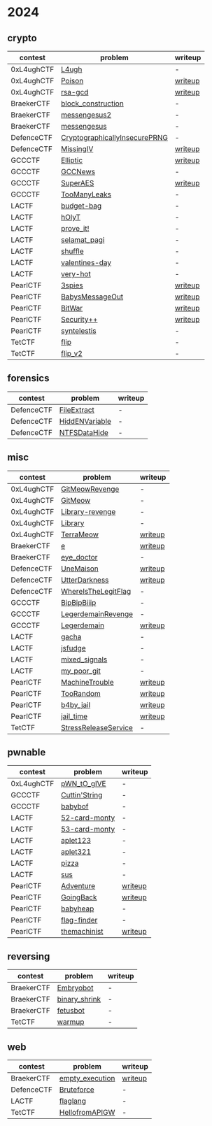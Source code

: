 # 2024

## crypto

contest | problem | writeup
--- | --- | ---
0xL4ughCTF | [L4ugh](0xL4ughCTF/crypto/L4ugh) | -
0xL4ughCTF | [Poison](0xL4ughCTF/crypto/Poison) | [writeup](0xL4ughCTF/crypto/Poison/writeup.md)
0xL4ughCTF | [rsa-gcd](0xL4ughCTF/crypto/rsa-gcd) | [writeup](0xL4ughCTF/crypto/rsa-gcd/writeup.md)
BraekerCTF | [block_construction](BraekerCTF/crypto/block_construction) | -
BraekerCTF | [messengesus2](BraekerCTF/crypto/messengesus2) | -
BraekerCTF | [messengesus](BraekerCTF/crypto/messengesus) | -
DefenceCTF | [CryptographicallyInsecurePRNG](DefenceCTF/crypto/CryptographicallyInsecurePRNG) | -
DefenceCTF | [MissingIV](DefenceCTF/crypto/MissingIV) | [writeup](DefenceCTF/crypto/MissingIV/writeup.md)
GCCCTF | [Elliptic](GCCCTF/crypto/Elliptic) | [writeup](GCCCTF/crypto/Elliptic/writeup.md)
GCCCTF | [GCCNews](GCCCTF/crypto/GCCNews) | -
GCCCTF | [SuperAES](GCCCTF/crypto/SuperAES) | [writeup](GCCCTF/crypto/SuperAES/writeup.md)
GCCCTF | [TooManyLeaks](GCCCTF/crypto/TooManyLeaks) | -
LACTF | [budget-bag](LACTF/crypto/budget-bag) | -
LACTF | [hOlyT](LACTF/crypto/hOlyT) | -
LACTF | [prove_it!](LACTF/crypto/prove_it%21) | -
LACTF | [selamat_pagi](LACTF/crypto/selamat_pagi) | -
LACTF | [shuffle](LACTF/crypto/shuffle) | -
LACTF | [valentines-day](LACTF/crypto/valentines-day) | -
LACTF | [very-hot](LACTF/crypto/very-hot) | -
PearlCTF | [3spies](PearlCTF/crypto/3spies) | [writeup](PearlCTF/crypto/3spies/writeup.md)
PearlCTF | [BabysMessageOut](PearlCTF/crypto/BabysMessageOut) | [writeup](PearlCTF/crypto/BabysMessageOut/writeup.md)
PearlCTF | [BitWar](PearlCTF/crypto/BitWar) | [writeup](PearlCTF/crypto/BitWar/writeup.md)
PearlCTF | [Security++](PearlCTF/crypto/Security%2B%2B) | [writeup](PearlCTF/crypto/Security%2B%2B/writeup.md)
PearlCTF | [syntelestis](PearlCTF/crypto/syntelestis) | -
TetCTF | [flip](TetCTF/crypto/flip) | -
TetCTF | [flip_v2](TetCTF/crypto/flip_v2) | -

## forensics

contest | problem | writeup
--- | --- | ---
DefenceCTF | [FileExtract](DefenceCTF/forensics/FileExtract) | -
DefenceCTF | [HiddENVariable](DefenceCTF/forensics/HiddENVariable) | -
DefenceCTF | [NTFSDataHide](DefenceCTF/forensics/NTFSDataHide) | -

## misc

contest | problem | writeup
--- | --- | ---
0xL4ughCTF | [GitMeowRevenge](0xL4ughCTF/misc/GitMeowRevenge) | -
0xL4ughCTF | [GitMeow](0xL4ughCTF/misc/GitMeow) | -
0xL4ughCTF | [Library-revenge](0xL4ughCTF/misc/Library-revenge) | -
0xL4ughCTF | [Library](0xL4ughCTF/misc/Library) | -
0xL4ughCTF | [TerraMeow](0xL4ughCTF/misc/TerraMeow) | [writeup](0xL4ughCTF/misc/TerraMeow/writeup.md)
BraekerCTF | [e](BraekerCTF/misc/e) | [writeup](BraekerCTF/misc/e/writeup.md)
BraekerCTF | [eye_doctor](BraekerCTF/misc/eye_doctor) | -
DefenceCTF | [UneMaison](DefenceCTF/misc/UneMaison) | [writeup](DefenceCTF/misc/UneMaison/writeup.md)
DefenceCTF | [UtterDarkness](DefenceCTF/misc/UtterDarkness) | [writeup](DefenceCTF/misc/UtterDarkness/writeup.md)
DefenceCTF | [WhereIsTheLegitFlag](DefenceCTF/misc/WhereIsTheLegitFlag) | -
GCCCTF | [BipBipBiiip](GCCCTF/misc/BipBipBiiip) | -
GCCCTF | [LegerdemainRevenge](GCCCTF/misc/LegerdemainRevenge) | -
GCCCTF | [Legerdemain](GCCCTF/misc/Legerdemain) | [writeup](GCCCTF/misc/Legerdemain/writeup.md)
LACTF | [gacha](LACTF/misc/gacha) | -
LACTF | [jsfudge](LACTF/misc/jsfudge) | -
LACTF | [mixed_signals](LACTF/misc/mixed_signals) | -
LACTF | [my_poor_git](LACTF/misc/my_poor_git) | -
PearlCTF | [MachineTrouble](PearlCTF/misc/MachineTrouble) | [writeup](PearlCTF/misc/MachineTrouble/writeup.md)
PearlCTF | [TooRandom](PearlCTF/misc/TooRandom) | [writeup](PearlCTF/misc/TooRandom/writeup.md)
PearlCTF | [b4by_jail](PearlCTF/misc/b4by_jail) | [writeup](PearlCTF/misc/b4by_jail/writeup.md)
PearlCTF | [jail_time](PearlCTF/misc/jail_time) | [writeup](PearlCTF/misc/jail_time/writeup.md)
TetCTF | [StressReleaseService](TetCTF/misc/StressReleaseService) | -

## pwnable

contest | problem | writeup
--- | --- | ---
0xL4ughCTF | [pWN_tO_gIVE](0xL4ughCTF/pwnable/pWN_tO_gIVE) | -
GCCCTF | [Cuttin'String](GCCCTF/pwnable/Cuttin%27String) | -
GCCCTF | [babybof](GCCCTF/pwnable/babybof) | -
LACTF | [52-card-monty](LACTF/pwnable/52-card-monty) | -
LACTF | [53-card-monty](LACTF/pwnable/53-card-monty) | -
LACTF | [aplet123](LACTF/pwnable/aplet123) | -
LACTF | [aplet321](LACTF/pwnable/aplet321) | -
LACTF | [pizza](LACTF/pwnable/pizza) | -
LACTF | [sus](LACTF/pwnable/sus) | -
PearlCTF | [Adventure](PearlCTF/pwnable/Adventure) | [writeup](PearlCTF/pwnable/Adventure/writeup.md)
PearlCTF | [GoingBack](PearlCTF/pwnable/GoingBack) | [writeup](PearlCTF/pwnable/GoingBack/writeup.md)
PearlCTF | [babyheap](PearlCTF/pwnable/babyheap) | -
PearlCTF | [flag-finder](PearlCTF/pwnable/flag-finder) | -
PearlCTF | [themachinist](PearlCTF/pwnable/themachinist) | [writeup](PearlCTF/pwnable/themachinist/writeup.md)

## reversing

contest | problem | writeup
--- | --- | ---
BraekerCTF | [Embryobot](BraekerCTF/reversing/Embryobot) | -
BraekerCTF | [binary_shrink](BraekerCTF/reversing/binary_shrink) | -
BraekerCTF | [fetusbot](BraekerCTF/reversing/fetusbot) | -
TetCTF | [warmup](TetCTF/reversing/warmup) | -

## web

contest | problem | writeup
--- | --- | ---
BraekerCTF | [empty_execution](BraekerCTF/web/empty_execution) | [writeup](BraekerCTF/web/empty_execution/writeup.md)
DefenceCTF | [Bruteforce](DefenceCTF/web/Bruteforce) | -
LACTF | [flaglang](LACTF/web/flaglang) | -
TetCTF | [HellofromAPIGW](TetCTF/web/HellofromAPIGW) | -

